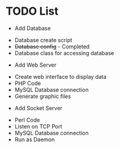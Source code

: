TODO List
=========

* Add Database
 - Database create script
 - ~~Database config~~ - Completed
 - Database class for accessing database
* Add Web Server
 - Create web interface to display data
 - PHP Code
 - MySQL Database connection
 - Generate graphic files
* Add Socket Server
 - Perl Code
 - Listen on TCP Port
 - MySQL Database connection
 - Run as Daemon
